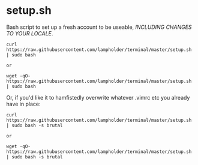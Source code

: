 # setup.sh
Bash script to set up a fresh account to be useable, *INCLUDING CHANGES TO YOUR LOCALE*.

~~~~
curl https://raw.githubusercontent.com/lampholder/terminal/master/setup.sh | sudo bash

or

wget -qO- https://raw.githubusercontent.com/lampholder/terminal/master/setup.sh | sudo bash
~~~~

Or, if you'd like it to hamfistedly overwrite whatever .vimrc etc you already have in place:

~~~~
curl https://raw.githubusercontent.com/lampholder/terminal/master/setup.sh | sudo bash -s brutal

or

wget -qO- https://raw.githubusercontent.com/lampholder/terminal/master/setup.sh | sudo bash -s brutal
~~~~
